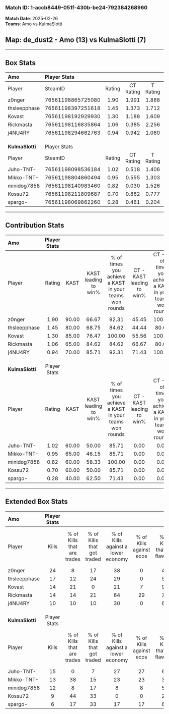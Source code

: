 ### Match ID: 1-accb8449-051f-430b-be24-792384268960  
**Match Date**: 2025-02-26  
**Teams**: Amo vs KulmaSlotti  

## **Map**: de_dust2 - Amo (13) vs KulmaSlotti (7)  
---  

## Box Stats  

| **Amo**         | Player Stats      |        |           |          |       |       |       |         |        |      |     |
| :- | :- | :-: | :-: | :-: | :-: | :-: | :-: | :-: | :-: | :-: | :-: |
| Player          | SteamID           | Rating | CT Rating | T Rating | KAST  |  ADR  | Kills | Assists | Deaths | K/D  | HS% |
| z0nger          | 76561198865725080 |  1.90  |   1.991   |  1.888   | 90.00 | 132.9 |  24   |    7    |   12   | 2.00 | 37  |
| thsleepphase    | 76561198397251618 |  1.45  |   1.373   |  1.712   | 80.00 | 116.1 |  17   |    9    |   13   | 1.31 | 64  |
| Kovast          | 76561198192929930 |  1.30  |   1.188   |  1.609   | 85.00 | 72.0  |  14   |    5    |   9    | 1.56 | 35  |
| Rickmasta       | 76561198116835864 |  1.06  |   0.385   |  2.256   | 65.00 | 62.6  |  14   |    3    |   11   | 1.27 | 64  |
| j4NU4RY         | 76561198294662763 |  0.94  |   0.942   |  1.060   | 70.00 | 55.6  |  10   |    4    |   10   | 1.00 | 70  |
|                 |                   |        |           |          |       |       |       |         |        |      |     |
|                 |                   |        |           |          |       |       |       |         |        |      |     |
|                 |                   |        |           |          |       |       |       |         |        |      |     |
| **KulmaSlotti** | Player Stats      |        |           |          |       |       |       |         |        |      |     |
| Player          | SteamID           | Rating | CT Rating | T Rating | KAST  |  ADR  | Kills | Assists | Deaths | K/D  | HS% |
| Juho-TNT-       | 76561198098536184 |  1.02  |   0.518   |  1.406   | 60.00 | 98.2  |  15   |    3    |   17   | 0.88 | 73  |
| Mikko-TNT-      | 76561198804860494 |  0.95  |   0.555   |  1.303   | 65.00 | 60.7  |  13   |    1    |   13   | 1.00 | 38  |
| minidog7858     | 76561198140983460 |  0.82  |   0.030   |  1.526   | 60.00 | 65.1  |  12   |    4    |   16   | 0.75 | 83  |
| Kossu72         | 76561198211809687 |  0.70  |   0.862   |  0.777   | 60.00 | 67.8  |   9   |    5    |   16   | 0.56 | 44  |
| spargo-         | 76561198069862260 |  0.28  |   0.461   |  0.204   | 40.00 | 34.6  |   6   |    2    |   17   | 0.35 | 16  |
---  

## Contribution Stats  

| **Amo**         | Player Stats |       |                      |                                                        |                           |                                                             |                          |                                                            |
| :- | :-: | :-: | :-: | :-: | :-: | :-: | :-: | :-: |
| Player          |    Rating    | KAST  | KAST leading to win% | % of times you achieve a KAST in your teams won rounds | CT - KAST leading to win% | CT - % of times you achieve a KAST in your teams won rounds | T - KAST leading to win% | T - % of times you achieve a KAST in your teams won rounds |
| z0nger          |     1.90     | 90.00 |        66.67         |                         92.31                          |           45.45           |                           100.00                            |          100.00          |                           87.50                            |
| thsleepphase    |     1.45     | 80.00 |        68.75         |                         84.62                          |           44.44           |                            80.00                            |          100.00          |                           87.50                            |
| Kovast          |     1.30     | 85.00 |        76.47         |                         100.00                         |           55.56           |                           100.00                            |          100.00          |                           100.00                           |
| Rickmasta       |     1.06     | 65.00 |        84.62         |                         84.62                          |           66.67           |                            80.00                            |          100.00          |                           87.50                            |
| j4NU4RY         |     0.94     | 70.00 |        85.71         |                         92.31                          |           71.43           |                           100.00                            |          100.00          |                           87.50                            |
|                 |              |       |                      |                                                        |                           |                                                             |                          |                                                            |
|                 |              |       |                      |                                                        |                           |                                                             |                          |                                                            |
|                 |              |       |                      |                                                        |                           |                                                             |                          |                                                            |
| **KulmaSlotti** | Player Stats |       |                      |                                                        |                           |                                                             |                          |                                                            |
| Player          |    Rating    | KAST  | KAST leading to win% | % of times you achieve a KAST in your teams won rounds | CT - KAST leading to win% | CT - % of times you achieve a KAST in your teams won rounds | T - KAST leading to win% | T - % of times you achieve a KAST in your teams won rounds |
| Juho-TNT-       |     1.02     | 60.00 |        50.00         |                         85.71                          |           0.00            |                            0.00                             |          75.00           |                           85.71                            |
| Mikko-TNT-      |     0.95     | 65.00 |        46.15         |                         85.71                          |           0.00            |                            0.00                             |          75.00           |                           85.71                            |
| minidog7858     |     0.82     | 60.00 |        58.33         |                         100.00                         |           0.00            |                            0.00                             |          70.00           |                           100.00                           |
| Kossu72         |     0.70     | 60.00 |        50.00         |                         85.71                          |           0.00            |                            0.00                             |          85.71           |                           85.71                            |
| spargo-         |     0.28     | 40.00 |        62.50         |                         71.43                          |           0.00            |                            0.00                             |          100.00          |                           71.43                            |
---  

## Extended Box Stats  

| **Amo**         | Player Stats |                            |                            |                                    |                         |                              |                                 |        |                             |                                     |                          |                               |                            |
| :- | :-: | :-: | :-: | :-: | :-: | :-: | :-: | :-: | :-: | :-: | :-: | :-: | :-: |
| Player          |    Kills     | % of Kills that are trades | % of Kills that got traded | % of Kills against a lower economy | % of Kills against ecos | % of Kills that are flawless | % of Kills that are close duels | Deaths | % of Deaths that get traded | % of Deaths against a lower economy | % of Deaths against ecos | % of Deaths that are flawless | % of Deaths that are close |
| z0nger          |      24      |             8              |             17             |                 38                 |            0            |              46              |               17                |   12   |             17              |                 17                  |            8             |              33               |             17             |
| thsleepphase    |      17      |             12             |             24             |                 29                 |            0            |              59              |               12                |   13   |             15              |                 23                  |            8             |              31               |             15             |
| Kovast          |      14      |             21             |             0              |                 21                 |            7            |              93              |                0                |   9    |             22              |                 11                  |            0             |              89               |             0              |
| Rickmasta       |      14      |             14             |             21             |                 64                 |           29            |              71              |                7                |   11   |             18              |                 27                  |            9             |              45               |             0              |
| j4NU4RY         |      10      |             10             |             10             |                 30                 |            0            |              60              |               10                |   10   |             20              |                 10                  |            10            |              50               |             10             |
|                 |              |                            |                            |                                    |                         |                              |                                 |        |                             |                                     |                          |                               |                            |
|                 |              |                            |                            |                                    |                         |                              |                                 |        |                             |                                     |                          |                               |                            |
|                 |              |                            |                            |                                    |                         |                              |                                 |        |                             |                                     |                          |                               |                            |
| **KulmaSlotti** | Player Stats |                            |                            |                                    |                         |                              |                                 |        |                             |                                     |                          |                               |                            |
| Player          |    Kills     | % of Kills that are trades | % of Kills that got traded | % of Kills against a lower economy | % of Kills against ecos | % of Kills that are flawless | % of Kills that are close duels | Deaths | % of Deaths that get traded | % of Deaths against a lower economy | % of Deaths against ecos | % of Deaths that are flawless | % of Deaths that are close |
| Juho-TNT-       |      15      |             0              |             7              |                 27                 |           27            |              67              |                7                |   17   |              6              |                  6                  |            6             |              65               |             24             |
| Mikko-TNT-      |      13      |             38             |             15             |                 23                 |           23            |              31              |               15                |   13   |             15              |                  8                  |            8             |              69               |             8              |
| minidog7858     |      12      |             8              |             17             |                 8                  |            8            |              50              |                8                |   16   |             25              |                  6                  |            6             |              63               |             0              |
| Kossu72         |      9       |             44             |             33             |                 0                  |            0            |              22              |               11                |   16   |             25              |                  6                  |            6             |              31               |             19             |
| spargo-         |      6       |             17             |             33             |                 17                 |           17            |              67              |                0                |   17   |              6              |                  6                  |            6             |              88               |             0              |
